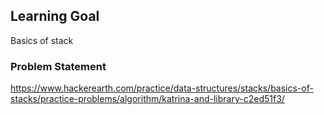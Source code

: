## Learning Goal
Basics of stack

### Problem Statement
https://www.hackerearth.com/practice/data-structures/stacks/basics-of-stacks/practice-problems/algorithm/katrina-and-library-c2ed51f3/
